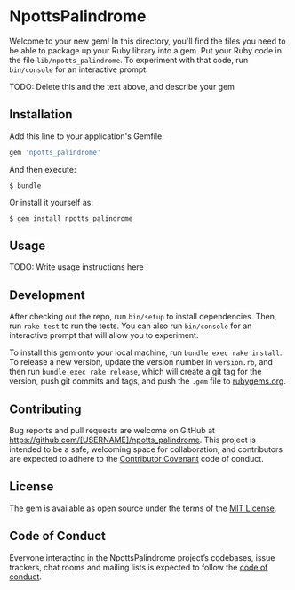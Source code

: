 # NpottsPalindrome

Welcome to your new gem! In this directory, you'll find the files you need to be able to package up your Ruby library into a gem. Put your Ruby code in the file `lib/npotts_palindrome`. To experiment with that code, run `bin/console` for an interactive prompt.

TODO: Delete this and the text above, and describe your gem

## Installation

Add this line to your application's Gemfile:

```ruby
gem 'npotts_palindrome'
```

And then execute:

    $ bundle

Or install it yourself as:

    $ gem install npotts_palindrome

## Usage

TODO: Write usage instructions here

## Development

After checking out the repo, run `bin/setup` to install dependencies. Then, run `rake test` to run the tests. You can also run `bin/console` for an interactive prompt that will allow you to experiment.

To install this gem onto your local machine, run `bundle exec rake install`. To release a new version, update the version number in `version.rb`, and then run `bundle exec rake release`, which will create a git tag for the version, push git commits and tags, and push the `.gem` file to [rubygems.org](https://rubygems.org).

## Contributing

Bug reports and pull requests are welcome on GitHub at https://github.com/[USERNAME]/npotts_palindrome. This project is intended to be a safe, welcoming space for collaboration, and contributors are expected to adhere to the [Contributor Covenant](http://contributor-covenant.org) code of conduct.

## License

The gem is available as open source under the terms of the [MIT License](https://opensource.org/licenses/MIT).

## Code of Conduct

Everyone interacting in the NpottsPalindrome project’s codebases, issue trackers, chat rooms and mailing lists is expected to follow the [code of conduct](https://github.com/[USERNAME]/npotts_palindrome/blob/master/CODE_OF_CONDUCT.md).
